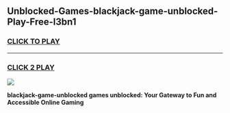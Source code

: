 
## Unblocked-Games-blackjack-game-unblocked-Play-Free-l3bn1
<h3>
<a href="https://premium76.site?title=blackjack-game-unblocked&ref=15A">CLICK TO PLAY</a></h3>
<hr>

<h3>
<a href="https://premium76.site?title=blackjack-game-unblocked&ref=15A">CLICK 2 PLAY</a>
  
</h3>

<a href="https://premium76.site?title=blackjack-game-unblocked&ref=15A"><img src="https://clearcache.store/games.png"></a>


**blackjack-game-unblocked games unblocked: Your Gateway to Fun and Accessible Online Gaming**
